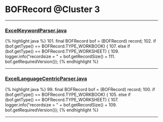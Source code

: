 # BOFRecord @Cluster 3

***

### [ExcelKeywordParser.java](https://searchcode.com/codesearch/view/12440040/)
{% highlight java %}
101. final BOFRecord bof = (BOFRecord) record;
102. if (bof.getType() == BOFRecord.TYPE_WORKBOOK) {
107. else if (bof.getType() == BOFRecord.TYPE_WORKSHEET) {
109.         logger.info("recordsize = " + bof.getRecordSize() + 
111.                 bof.getRequiredVersion());
{% endhighlight %}

***

### [ExcelLanguageCentricParser.java](https://searchcode.com/codesearch/view/12440043/)
{% highlight java %}
99. final BOFRecord bof = (BOFRecord) record;
100. if (bof.getType() == BOFRecord.TYPE_WORKBOOK) {
105. else if (bof.getType() == BOFRecord.TYPE_WORKSHEET) {
107.         logger.info("recordsize = " + bof.getRecordSize() + 
109.                 bof.getRequiredVersion());
{% endhighlight %}

***

